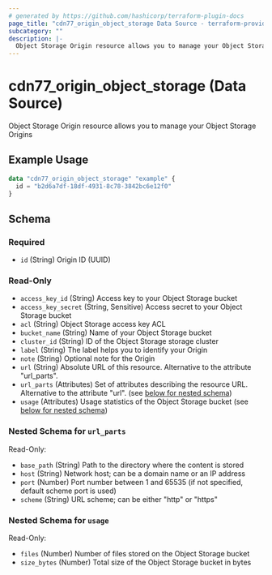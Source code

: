 ```yaml
---
# generated by https://github.com/hashicorp/terraform-plugin-docs
page_title: "cdn77_origin_object_storage Data Source - terraform-provider-cdn77"
subcategory: ""
description: |-
  Object Storage Origin resource allows you to manage your Object Storage Origins
---
```


# cdn77_origin_object_storage (Data Source)

Object Storage Origin resource allows you to manage your Object Storage Origins

## Example Usage

```terraform
data "cdn77_origin_object_storage" "example" {
  id = "b2d6a7df-18df-4931-8c78-3842bc6e12f0"
}
```

<!-- schema generated by tfplugindocs -->
## Schema

### Required

- `id` (String) Origin ID (UUID)

### Read-Only

- `access_key_id` (String) Access key to your Object Storage bucket
- `access_key_secret` (String, Sensitive) Access secret to your Object Storage bucket
- `acl` (String) Object Storage access key ACL
- `bucket_name` (String) Name of your Object Storage bucket
- `cluster_id` (String) ID of the Object Storage storage cluster
- `label` (String) The label helps you to identify your Origin
- `note` (String) Optional note for the Origin
- `url` (String) Absolute URL of this resource. Alternative to the attribute "url_parts".
- `url_parts` (Attributes) Set of attributes describing the resource URL. Alternative to the attribute "url". (see [below for nested schema](#nestedatt--url_parts))
- `usage` (Attributes) Usage statistics of the Object Storage bucket (see [below for nested schema](#nestedatt--usage))

<a id="nestedatt--url_parts"></a>
### Nested Schema for `url_parts`

Read-Only:

- `base_path` (String) Path to the directory where the content is stored
- `host` (String) Network host; can be a domain name or an IP address
- `port` (Number) Port number between 1 and 65535 (if not specified, default scheme port is used)
- `scheme` (String) URL scheme; can be either "http" or "https"


<a id="nestedatt--usage"></a>
### Nested Schema for `usage`

Read-Only:

- `files` (Number) Number of files stored on the Object Storage bucket
- `size_bytes` (Number) Total size of the Object Storage bucket in bytes
